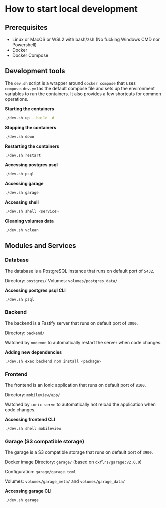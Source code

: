 # How to start local development

## Prerequisites

- Linux or MacOS or WSL2 with bash/zsh (No fucking Windows CMD nor Powershell)
- Docker
- Docker Compose

## Development tools

The `dev.sh` script is a wrapper around `docker compose` that uses
`compose.dev.yml`as the default compose file and sets up the environment
variables to run the containers. It also provides a few shortcuts for common
operations.

**Starting the containers**

```bash
./dev.sh up --build -d
```

**Stopping the containers**

```bash
./dev.sh down
```


**Restarting the containers**

```bash
./dev.sh restart
```

**Accessing postgres psql**

```bash
./dev.sh psql
```

**Accessing garage**

```bash
./dev.sh garage
```

**Accessing shell**

```bash
./dev.sh shell <service>
```

**Cleaning volumes data**

```bash
./dev.sh vclean
```

## Modules and Services

### Database

The database is a PostgreSQL instance that runs on default port of `5432`.

Directory: `postgres/`
Volumes: `volumes/postgres_data/`


**Accessing postgres psql CLI**

```bash
./dev.sh psql
```

### Backend

The backend is a Fastify server that runs on default port of `3000`.

Directory: `backend/`

Watched by `nodemon` to automatically restart the server when code changes.

**Adding new dependencies**

```bash
./dev.sh exec backend npm install <package>
```

### Frontend

The frontend is an Ionic application that runs on default port of `8100`.

Directory: `mobileview/app/`

Watched by `ionic serve` to automatically hot reload the application when code
changes.

**Accessing frontend CLI**

```bash
./dev.sh shell mobileview
```

### Garage (S3 compatible storage)

The garage is a S3 compatible storage that runs on default port of `3900`.

Docker image Directory: `garage/` (based on `dxflrs/garage:v2.0.0`)

Configuration: `garage/garage.toml`

Volumes: `volumes/garage_meta/` and `volumes/garage_data/`

**Accessing garage CLI**

```bash
./dev.sh garage
```
